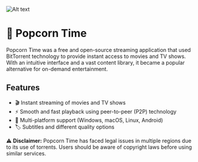 ![Alt text](https://icons.iconarchive.com/icons/bokehlicia/captiva/256/popcorntime-icon.png)
# 🍿 Popcorn Time

Popcorn Time was a free and open-source streaming application that used BitTorrent technology to provide instant access to movies and TV shows. With an intuitive interface and a vast content library, it became a popular alternative for on-demand entertainment.

## Features
- 🎬 Instant streaming of movies and TV shows  
- ⚡ Smooth and fast playback using peer-to-peer (P2P) technology  
- 📂 Multi-platform support (Windows, macOS, Linux, Android)  
- 🏷️ Subtitles and different quality options  

⚠️ **Disclaimer:** Popcorn Time has faced legal issues in multiple regions due to its use of torrents. Users should be aware of copyright laws before using similar services.
